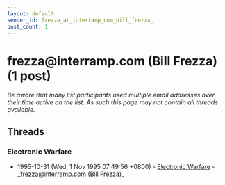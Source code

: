 ```yaml
---
layout: default
sender_id: frezza_at_interramp_com_bill_frezza_
post_count: 1
---
```


# frezza<span>@</span>interramp.com (Bill Frezza) (1 post)

_Be aware that many list participants used multiple email addresses over their time active on the list. As such this page may not contain all threads available._

## Threads

### Electronic Warfare
+ 1995-10-31 (Wed, 1 Nov 1995 07:49:56 +0800) - [Electronic Warfare](/archive/1995/10/c7b0f46d4a131e6cb75369ecfb8bfd31a451b9d71e1670c23bc7c705e147705d) - _frezza@interramp.com (Bill Frezza)_

